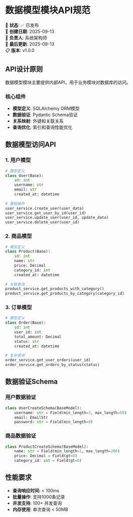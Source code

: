 <!--
文档说明：
- 内容：数据模型模块API接口规范，定义ORM模型访问和数据验证的接口
- 使用方法：开发中访问数据模型时的标准参考，数据库操作的接口契约
- 更新方法：数据模型变更时同步更新，保持与模型定义一致
- 引用关系：基于data-models/overview.md，被各业务模块引用
- 更新频率：数据模型变更时
-->

# 数据模型模块API规范

📝 **状态**: ✅ 已发布  
📅 **创建日期**: 2025-09-13  
👤 **负责人**: 系统架构师  
🔄 **最后更新**: 2025-09-13  
📋 **版本**: v1.0.0  

## API设计原则

数据模型模块主要提供内部API，用于业务模块对数据库的访问。

### 核心组件
- **模型定义**: SQLAlchemy ORM模型
- **数据验证**: Pydantic Schema验证
- **关系映射**: 外键和关联关系
- **查询优化**: 索引和查询性能优化

## 数据模型访问API

### 1. 用户模型
```python
# 模型定义
class User(Base):
    id: int
    username: str
    email: str
    created_at: datetime
    
# 基础操作
user_service.create_user(user_data)
user_service.get_user_by_id(user_id)
user_service.update_user(user_id, update_data)
user_service.delete_user(user_id)
```

### 2. 商品模型
```python
# 模型定义  
class Product(Base):
    id: int
    name: str
    price: Decimal
    category_id: int
    created_at: datetime
    
# 关联查询
product_service.get_products_with_category()
product_service.get_products_by_category(category_id)
```

### 3. 订单模型
```python
# 模型定义
class Order(Base):
    id: int
    user_id: int
    total_amount: Decimal
    status: str
    created_at: datetime
    
# 复杂查询
order_service.get_user_orders(user_id)
order_service.get_orders_by_status(status)
```

## 数据验证Schema

### 用户数据验证
```python
class UserCreateSchema(BaseModel):
    username: str = Field(min_length=3, max_length=50)
    email: EmailStr
    password: str = Field(min_length=8)
```

### 商品数据验证
```python
class ProductCreateSchema(BaseModel):
    name: str = Field(min_length=1, max_length=200)
    price: Decimal = Field(gt=0)
    category_id: int = Field(gt=0)
```

## 性能要求

- **查询响应时间**: < 100ms
- **批量操作**: 支持1000条记录
- **并发支持**: 100+ 并发查询
- **内存使用**: 单次查询 < 50MB